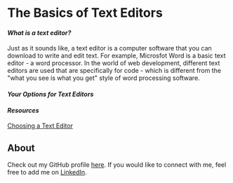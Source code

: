 # The Basics of Text Editors
#### ***What is a text editor?***

Just as it sounds like, a text editor is a computer software that you can download to write and edit text. For example, Microsfot Word is a basic text editor - a word processor. In the world of web development, different text editors are used that are specifically for code - which is different from the "what you see is what you get" style of word processing software.

#### ***Your Options for Text Editors***



#### ***Resources***

[Choosing a Text Editor](https://web.archive.org/web/20190113051315/https://medium.com/@theoldercoder/choosing-a-text-editor-3e56f71bd636?source=topic_page---------5------------------1)
## About
Check out my GitHub profile [here](https://github.com/KrystalMadrinan). 
If you would like to connect with me, feel free to add me on [LinkedIn](https://www.linkedin.com/in/krystal-madrinan).
